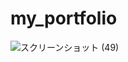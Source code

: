 # my_portfolio
![スクリーンショット (49)](https://user-images.githubusercontent.com/47776346/61227828-05f2ad80-a760-11e9-81cd-87481c823ef9.png)
